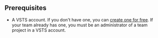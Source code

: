 ## Prerequisites

* A VSTS account. If you don't have one, you can [create one for free](https://go.microsoft.com/fwlink/?LinkId=307137). If your team already has one, you must be an administrator of a team project in a VSTS account.